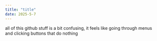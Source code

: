 ```yaml
---
title: "title"
date: 2025-5-7
---
```


all of this github stuff is a bit confusing, it feels like going through menus and clicking buttons that do nothing
